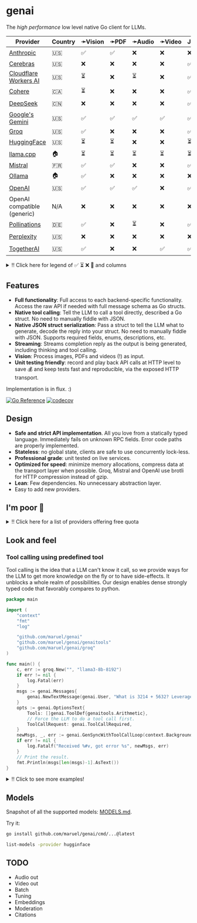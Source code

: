 # genai

The _high performance_ low level native Go client for LLMs.

| Provider                                                    | Country | ➛Vision | ➛PDF | ➛Audio | ➛Video | JSON➛ | JSON+schema➛ | Image➛ | Audio➛ | Chat     | Streaming | Seed | Tools | Caching |
| ----------------------------------------------------------- | ------- | ------- | ---- | ------ | ------ | ----- | ------------ | ------ | ------ | -------- | --------- | ---- | ----- | ------- |
| [Anthropic](https://console.anthropic.com/settings/billing) | 🇺🇸      | ✅      | ✅   | ❌     | ❌     | ❌    | ❌           | ❌     | ❌     | ✅       | ✅        | ❌   | ✅    | ⏳      |
| [Cerebras](https://cloud.cerebras.ai)                       | 🇺🇸      | ❌      | ❌   | ❌     | ❌     | ✅    | ✅           | ❌     | ❌     | ✅       | ✅        | ✅   | ✅    | ❌      |
| [Cloudflare Workers AI](https://dash.cloudflare.com)        | 🇺🇸      | ⏳      | ❌   | ⏳     | ❌     | ✅    | ✅           | ⏳     | ❌     | ✅       | ✅        | ✅   | ✅    | ❌      |
| [Cohere](https://dashboard.cohere.com/billing)              | 🇨🇦      | ⏳      | ❌   | ❌     | ❌     | ✅    | ✅           | ❌     | ❌     | ✅       | ✅        | ✅   | ✅    | ❌      |
| [DeepSeek](https://platform.deepseek.com)                   | 🇨🇳      | ❌      | ❌   | ❌     | ❌     | ✅    | ❌           | ❌     | ❌     | ✅       | ✅        | ❌   | ✅    | ⏳      |
| [Google's Gemini](http://aistudio.google.com)               | 🇺🇸      | ✅      | ✅   | ✅     | ✅     | ✅    | ✅           | ✅     | ⏳     | ✅       | ✅        | ✅   | ✅    | ✅      |
| [Groq](https://console.groq.com/dashboard/usage)            | 🇺🇸      | ✅      | ❌   | ❌     | ❌     | ✅    | ❌           | ❌     | ❌     | ✅       | ✅        | ✅   | ✅    | ❌      |
| [HuggingFace](https://huggingface.co/settings/billing)      | 🇺🇸      | ⏳      | ⏳   | ❌     | ❌     | ⏳    | ⏳           | ⏳     | ⏳     | ✅       | ✅        | ✅   | ✅    | ❌      |
| [llama.cpp](https://github.com/ggml-org/llama.cpp)          | 🏠      | ⏳      | ⏳   | ⏳     | ⏳     | ⏳    | ⏳           | ⏳     | ⏳     | ✅       | ✅        | ✅   | ⏳    | 🔁      |
| [Mistral](https://console.mistral.ai/usage)                 | 🇫🇷      | ✅      | ✅   | ❌     | ❌     | ✅    | ✅           | ❌     | ❌     | ✅       | ✅        | ✅   | ✅    | ❌      |
| [Ollama](https://ollama.com/)                               | 🏠      | ✅      | ❌   | ❌     | ❌     | ❌    | ✅           | ❌     | ❌     | ✅       | ✅        | ✅   | ✅    | 🔁      |
| [OpenAI](https://platform.openai.com/usage)                 | 🇺🇸      | ✅      | ✅   | ✅     | ❌     | ✅    | ✅           | ⏳     | ⏳     | ✅       | ✅        | ✅   | ✅    | [🔁](https://platform.openai.com/docs/guides/prompt-caching) |
| OpenAI compatible (generic)                                 | N/A     | ❌      | ❌   | ❌     | ❌     | ❌    | ❌           | ❌     | ❌     | ✅       | ✅        | ✅   | ❌    | ❌      |
| [Pollinations](https://auth.pollinations.ai/)               | 🇩🇪      | ✅      | ❌   | ⏳     | ❌     | ✅    | ❌           | ✅     | ✅     | ✅       | ✅        | ✅   | ✅    | 🔁      |
| [Perplexity](https://www.perplexity.ai/settings/api)        | 🇺🇸      | ❌      | ❌   | ❌     | ❌     | ❌    | ⏳           | ❌     | ❌     | ✅       | ✅        | ❌   | ❌    | ❌      |
| [TogetherAI](https://api.together.ai/settings/billing)      | 🇺🇸      | ✅      | ❌   | ❌     | ✅     | ✅    | ✅           | ⏳     | ⏳     | ✅       | ✅        | ✅   | ✅    | ❌      |

<details>
  <summary>‼️ Click here for legend of ✅ ⏳ ❌ 🔁 and columns</summary>

- ✅ Implemented
- ⏳ To be implemented
- ❌ Not supported
- 🔁 Implicitly supported
- ➛Type: Input modality
- Type➛: Output modality 
- Streaming: chat streaming
- Vision: ability to process an image as input; most providers support PNG, JPG, WEBP and non-animated GIF
- Video: ability to process a video (e.g. MP4) as input.
- PDF: ability to process a PDF as input, possibly with OCR
- JSON and JSON+schema: ability to output JSON in free form, or with a forced schema specified as a Go struct
- Seed: deterministic seed for reproducibility
- Tools: tool calling, using [genai.ToolDef](https://pkg.go.dev/github.com/maruel/genai#ToolDef)
- Caching: reusing previous processed tokens to reduce cost

</details>


## Features

- **Full functionality**: Full access to each backend-specific functionality.
  Access the raw API if needed with full message schema as Go structs.
- **Native tool calling**: Tell the LLM to call a tool directly, described a Go
  struct. No need to manually fiddle with JSON.
- **Native JSON struct serialization**: Pass a struct to tell the LLM what to
  generate, decode the reply into your struct. No need to manually fiddle with
  JSON. Supports required fields, enums, descriptions, etc.
- **Streaming**: Streams completion reply as the output is being generated, including thinking and tool
  calling.
- **Vision**: Process images, PDFs and videos (!) as input.
- **Unit testing friendly**: record and play back API calls at HTTP level to save 💰 and keep tests fast and
  reproducible, via the exposed HTTP transport.

Implementation is in flux. :)

[![Go Reference](https://pkg.go.dev/badge/github.com/maruel/genai/.svg)](https://pkg.go.dev/github.com/maruel/genai/)
[![codecov](https://codecov.io/gh/maruel/genai/graph/badge.svg?token=VLBH363B6N)](https://codecov.io/gh/maruel/genai)

## Design

- **Safe and strict API implementation**. All you love from a statically typed
  language. Immediately fails on unknown RPC fields. Error code paths are
  properly implemented.
- **Stateless**: no global state, clients are safe to use concurrently lock-less.
- **Professional grade**: unit tested on live services.
- **Optimized for speed**: minimize memory allocations, compress data at the
  transport layer when possible. Groq, Mistral and OpenAI use brotli for HTTP compression instead of gzip.
- **Lean**: Few dependencies. No unnecessary abstraction layer.
- Easy to add new providers.


## I'm poor 💸

<details>
  <summary>‼️ Click here for a list of providers offering free quota</summary>

As of May 2025, the following services offer a free tier (other limits
apply):

- [Cerebras](https://cerebras.ai/inference) has unspecified "generous" free tier
- [Cloudflare Workers AI](https://developers.cloudflare.com/workers-ai/platform/pricing/) about 10k tokens/day
- [Cohere](https://docs.cohere.com/docs/rate-limits) (1000 RPCs/month)
- [Google's Gemini](https://ai.google.dev/gemini-api/docs/rate-limits) 0.25qps, 1m tokens/month
- [Groq](https://console.groq.com/docs/rate-limits) 0.5qps, 500k tokens/day
- [HuggingFace](https://huggingface.co/docs/api-inference/pricing) 10¢/month
- [Mistral](https://help.mistral.ai/en/articles/225174-what-are-the-limits-of-the-free-tier) 1qps, 1B tokens/month
- [Pollinations.ai](https://api.together.ai/settings/plans) provides many models for free
- [Together.AI](https://api.together.ai/settings/plans) provides many models for free at 1qps
- Running [Ollama](https://ollama.com/) or [llama.cpp](https://github.com/ggml-org/llama.cpp) locally is free. :)

</details>


## Look and feel


### Tool calling using predefined tool

Tool calling is the idea that a LLM can't know it call, so we provide ways for the LLM to get more knowledge
on the fly or to have side-effects. It unblocks a whole realm of possibilities. Our design enables dense
strongly typed code that favorably compares to python.

```go
package main

import (
	"context"
	"fmt"
	"log"

	"github.com/maruel/genai"
	"github.com/maruel/genai/genaitools"
	"github.com/maruel/genai/groq"
)

func main() {
	c, err := groq.New("", "llama3-8b-8192")
	if err != nil {
		log.Fatal(err)
	}
	msgs := genai.Messages{
		genai.NewTextMessage(genai.User, "What is 3214 + 5632? Leverage the tool available to you to tell me the answer. Do not explain. Be terse. Include only the answer."),
	}
	opts := genai.OptionsText{
		Tools: []genai.ToolDef{genaitools.Arithmetic},
		// Force the LLM to do a tool call first.
		ToolCallRequest: genai.ToolCallRequired,
	}
	newMsgs, _, err := genai.GenSyncWithToolCallLoop(context.Background(), c, msgs, &opts)
	if err != nil {
		log.Fatalf("Received %#v, got error %s", newMsgs, err)
	}
	// Print the result.
	fmt.Println(msgs[len(msgs)-1].AsText())
}
```

<details>
  <summary>‼️ Click to see more examples!</summary>

### Tool calling using a fully custom tool

This example provides all the details to implement a complete custom tool.

```go
package main

import (
	"context"
	"fmt"
	"log"

	"github.com/maruel/genai"
	"github.com/maruel/genai/groq"
)

func main() {
	c, err := groq.New("", "llama3-8b-8192")
	if err != nil {
		log.Fatal(err)
	}
	type math struct {
		A int `json:"a"`
		B int `json:"b"`
	}
	msgs := genai.Messages{
		genai.NewTextMessage(genai.User, "What is 3214 + 5632? Call the tool \"add\" to tell me the answer. Do not explain. Be terse. Include only the answer."),
	}
	opts := genai.OptionsText{
		Tools: []genai.ToolDef{
			{
				Name:        "add",
				Description: "Add two numbers together and provides the result",
				Callback: func(ctx context.Context, input *math) (string, error) {
					return fmt.Sprintf("%d", input.A+input.B), nil
				},
			},
		},
		// Force the LLM to do a tool call.
		ToolCallRequest: genai.ToolCallRequired,
	}
	resp, err := c.GenSync(context.Background(), msgs, &opts)
	if err != nil {
		log.Fatal(err)
	}

	// Add the assistant's message to the messages list.
	msgs = append(msgs, resp.Message)

	// Process the tool call from the assistant.
	msg, err := resp.DoToolCalls(context.Background(), opts.Tools)
	if err != nil {
		log.Fatalf("Error calling tool: %v", err)
	}
	if msg.IsZero() {
		log.Fatal("Expected a tool call")
	}

	// Add the tool call response to the messages list.
	msgs = append(msgs, msg)

	// Follow up so the LLM can interpret the tool call response. Tell the LLM to not do a tool call this time.
	opts.ToolCallRequest = genai.ToolCallNone
	resp, err = c.GenSync(context.Background(), msgs, &opts)
	if err != nil {
		log.Fatal(err)
	}

	// Print the result.
	fmt.Println(resp.AsText())
}
```


### Decoding answer as a typed struct

Tell the LLM to use a specific JSON schema to generate the response. This is more lightweight than tool
calling. It is very useful when we want the LLM to make a choice between values, to return a number or a
boolean (true/false).

```go
package main

import (
	"context"
	"fmt"
	"log"

	"github.com/maruel/genai"
	"github.com/maruel/genai/cerebras"
)

func main() {
	c, err := cerebras.New("", "llama3.1-8b")
	if err != nil {
		log.Fatal(err)
	}
	msgs := genai.Messages{
		genai.NewTextMessage(genai.User, "Is a circle round? Reply as JSON."),
	}
	var circle struct {
		Round bool `json:"round"`
	}
	opts := genai.OptionsText{DecodeAs: &circle}
	resp, err := c.GenSync(context.Background(), msgs, &opts)
	if err != nil {
		log.Fatal(err)
	}
	if err := resp.Decode(&circle); err != nil {
		log.Fatal(err)
	}
	fmt.Printf("Round: %v\n", circle.Round)
}
```

</details>


## Models

Snapshot of all the supported models: [MODELS.md](MODELS.md).

Try it:

```bash
go install github.com/maruel/genai/cmd/...@latest

list-models -provider hugginface
```


## TODO

- Audio out
- Video out
- Batch
- Tuning
- Embeddings
- Moderation
- Citations
